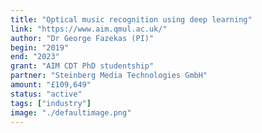 ```yaml
---
title: "Optical music recognition using deep learning"
link: "https://www.aim.qmul.ac.uk/"
author: "Dr George Fazekas (PI)"
begin: "2019"
end: "2023"
grant: "AIM CDT PhD studentship"
partner: "Steinberg Media Technologies GmbH"
amount: "£109,649"
status: "active"
tags: ["industry"]
image: "./defaultimage.png"
---
```

